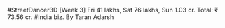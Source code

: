 #StreetDancer3D [Week 3] Fri 41 lakhs, Sat 76 lakhs, Sun 1.03 cr. Total: ₹ 73.56 cr. #India biz.
By Taran Adarsh
